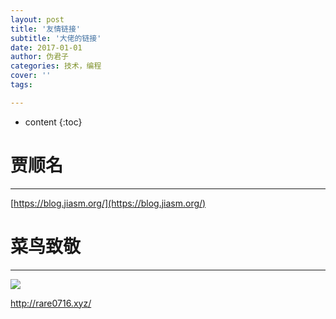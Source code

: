 ```yaml
---
layout: post
title: '友情链接'
subtitle: '大佬的链接'
date: 2017-01-01
author: 伪君子
categories: 技术，编程
cover: ''
tags: 

---
```


* content
{:toc}
# 贾顺名

***

 [https://blog.jiasm.org/](https://blog.jiasm.org/)



# 菜鸟致敬

***

![](http://rare0716.cn/wp-content/uploads/2018/05/%E5%BE%AE%E4%BF%A1%E5%9B%BE%E7%89%87_20171226233347.png)

http://rare0716.xyz/